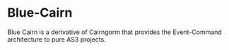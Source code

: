 Blue-Cairn
==========

Blue Cairn is a derivative of Cairngorm that provides the Event-Command architecture to pure AS3 projects.
